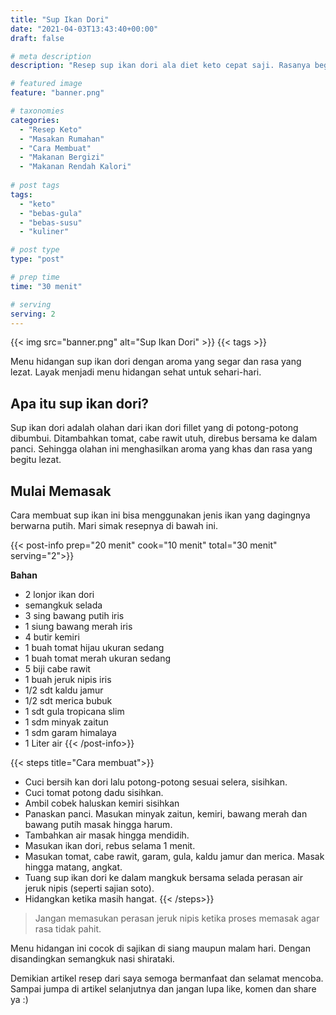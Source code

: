 ```yaml
---
title: "Sup Ikan Dori"
date: "2021-04-03T13:43:40+00:00"
draft: false

# meta description
description: "Resep sup ikan dori ala diet keto cepat saji. Rasanya begitu segar sangat menggugah selera."

# featured image
feature: "banner.png"

# taxonomies
categories:
  - "Resep Keto"
  - "Masakan Rumahan"
  - "Cara Membuat"
  - "Makanan Bergizi"
  - "Makanan Rendah Kalori"
  
# post tags
tags:
  - "keto"
  - "bebas-gula"
  - "bebas-susu"
  - "kuliner"

# post type
type: "post"

# prep time
time: "30 menit"

# serving
serving: 2
---
```


{{< img src="banner.png" alt="Sup Ikan Dori" >}}
{{< tags >}}

Menu hidangan sup ikan dori dengan aroma yang segar dan rasa yang lezat. Layak menjadi menu hidangan sehat untuk sehari-hari.

## Apa itu sup ikan dori?

Sup ikan dori adalah olahan dari ikan dori fillet yang di potong-potong dibumbui. Ditambahkan tomat, cabe rawit utuh, direbus bersama ke dalam panci. Sehingga olahan ini menghasilkan aroma yang khas dan rasa yang begitu lezat.

## Mulai Memasak

Cara membuat sup ikan ini bisa menggunakan jenis ikan yang dagingnya berwarna putih. Mari simak resepnya di bawah ini.

{{< post-info prep="20 menit" cook="10 menit" total="30 menit" serving="2">}}

__Bahan__

- 2 lonjor ikan dori
- semangkuk selada
- 3 sing bawang putih iris
- 1 siung bawang merah iris
- 4 butir kemiri
- 1 buah tomat hijau ukuran sedang
- 1 buah tomat merah ukuran sedang
- 5 biji cabe rawit
- 1 buah jeruk nipis iris
- 1/2 sdt kaldu jamur
- 1/2 sdt merica bubuk
- 1 sdt gula tropicana slim
- 1 sdm minyak zaitun
- 1 sdm garam himalaya
- 1 Liter air
{{< /post-info>}}

{{< steps title="Cara membuat">}}
- Cuci bersih kan dori lalu potong-potong sesuai selera, sisihkan.
- Cuci tomat potong dadu sisihkan.
- Ambil cobek haluskan kemiri sisihkan
- Panaskan panci. Masukan minyak zaitun, kemiri, bawang merah dan bawang putih masak hingga harum.
- Tambahkan air masak hingga mendidih.
- Masukan ikan dori, rebus selama 1 menit.
- Masukan tomat, cabe rawit, garam, gula, kaldu jamur dan merica. Masak hingga matang, angkat.
- Tuang sup ikan dori ke dalam mangkuk bersama selada perasan air jeruk nipis (seperti sajian soto).
- Hidangkan ketika masih hangat.
{{< /steps>}}

>Jangan memasukan perasan jeruk nipis ketika proses memasak agar rasa tidak pahit.

Menu hidangan ini cocok di sajikan di siang maupun malam hari. Dengan disandingkan semangkuk nasi shirataki.

Demikian artikel resep dari saya semoga bermanfaat dan selamat mencoba. Sampai jumpa di artikel selanjutnya dan jangan lupa like, komen dan share ya :)